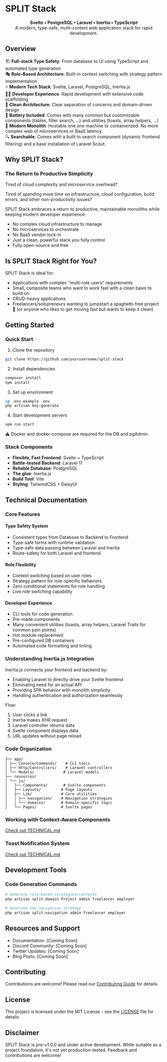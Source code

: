 # SPLIT Stack

<p align="center">
  <strong>Svelte • PostgreSQL • Laravel • Inertia • TypeScript</strong><br>
  A modern, type-safe, multi-context web application stack for rapid development.
</p>

## Overview

🏗️ **Full-stack Type Safety**: From database to UI using TypeScript and automated type generation  
🎭 **Role-Based Architecture**: Built-in context switching with strategy pattern implementation  
⚡ **Modern Tech Stack**: Svelte, Laravel, PostgreSQL, Inertia.js  
🏃‍♂️ **Developer Experience**: Rapid development with extensive code scaffolding  
🎨 **Clean Architecture**: Clear separation of concerns and domain-driven design  
🔋 **Battery Included**: Comes with many common but customizable components (tables, filter search, ...) and utilities (toasts, array helpers, ...)  
💎 **Modern Monolith**: Hostable one one machine or containerized. No more complex web of microservices or BaaS latency.  
🔍 **Searchable**: Comes with a built-in search component (dynamic frontend filtering) and a base installation of Laravel Scout.  

## Why SPLIT Stack?

### The Return to Productive Simplicity

Tired of cloud complexity and microservice overhead? 

Tired of spending more time on infrastructure, cloud configuration, build errors, and other non-productivity issues?

SPLIT Stack embraces a return to productive, maintainable monoliths while keeping modern developer experience:

- No complex cloud infrastructure to manage
- No microservices to orchestrate
- No BaaS vendor lock-in
- Just a clean, powerful stack you fully control
- Fully open-source and free

## Is SPLIT Stack Right for You?

SPLIT Stack is ideal for:
- Applications with complex "multi-role users" requirements
- Small, composite teams who want to work fast with a clean basis to build on
- CRUD-heavy applications
- Freelancers/solopreneurs wanting to jumpstart a spaghetti-free project 🍝
(or anyone who likes to get moving fast but wants to keep it clean)

## Getting Started

### Quick Start

1. Clone the repository
```bash
git clone https://github.com/yourusername/split-stack
```

2. Install dependencies
```bash
composer install
npm install
```

3. Set up environment
```bash
cp .env.example .env
php artisan key:generate
```

4. Start development servers
```bash
npm run start
```

⚠️ Docker and docker-compose are required for the DB and pgAdmin.

### Stack Components

- **Flexible, Fast Frontend**: Svelte + TypeScript
- **Battle-tested Backend**: Laravel 11
- **Reliable Database**: PostgreSQL
- **The glue**: Inertia.js
- **Build Tool**: Vite
- **Styling**: TailwindCSS + DaisyUI

## Technical Documentation

### Core Features

#### Type Safety System
- Consistent types from Database to Backend to Frontend
- Type-safe forms with runtime validation
- Type-safe data passing between Laravel and Inertia
- Route-safety for both Laravel and frontend

#### Role Flexibility
- Context switching based on user roles
- Strategy pattern for role-specific behaviors
- Zero conditional statements for role handling
- Live role switching capability

#### Developer Experience
- CLI tools for code generation
- Pre-made components
- Many convenient utilities (toasts, array helpers, Laravel Traits for common pain points)
- Hot module replacement
- Pre-configured DB containers
- Automated code formatting and linting

### Understanding Inertia.js Integration

Inertia.js connects your frontend and backend by:
- Enabling Laravel to directly drive your Svelte frontend
- Eliminating need for an actual API
- Providing SPA behavior with monolith simplicity
- Handling authentication and authorization seamlessly

Flow:
1. User clicks a link
2. Inertia makes XHR request
3. Laravel controller returns data
4. Svelte component displays data
5. URL updates without page reload

### Code Organization

```
├── app/
│ ├── Console/Commands/    # CLI tools
│ ├── Http/Controllers/    # Laravel controllers
│ └── Models/             # Laravel models
├── resources/
│ └── js/
│   ├── Components/       # Svelte components
│   ├── Layouts/         # Page layouts
│   ├── Lib/             # Core utilities
│   │ ├── navigation/    # Navigation strategies
│   │ └── domains/       # Domain-specific logic
│   └── Pages/           # Svelte pages
```

### Working with Context-Aware Components

[Check out TECHNICAL.md](TECHNICAL.md)

### Toast Notification System

[Check out TECHNICAL.md](TECHNICAL.md)

## Development Tools

### Code Generation Commands

```bash
# Generate role-based strategies/contexts
php artisan split:domain Project admin freelancer employer

# Generate new navigation strategy
php artisan split:navigation admin freelancer employer
```

## Resources and Support

- Documentation: [Coming Soon]
- Discord Community: [Coming Soon]
- Twitter Updates: [Coming Soon]
- Blog Posts: [Coming Soon]

## Contributing

Contributions are welcome! Please read our [Contributing Guide](CONTRIBUTING.md) for details.

## License

This project is licensed under the MIT License - see the [LICENSE](LICENSE) file for details.

## Disclaimer

SPLIT Stack is pre-v1.0.0 and under active development. While suitable as a project foundation, it's not yet production-tested. Feedback and contributions are welcome!